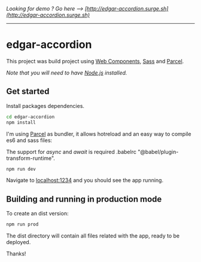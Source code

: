 _Looking for demo ? Go here --> [http://edgar-accordion.surge.sh](http://edgar-accordion.surge.sh)_

---

# edgar-accordion

This project was build project using [Web Components](https://developer.mozilla.org/en-US/docs/Web/Web_Components), [Sass](http://sass-lang.com/) and [Parcel](https://parceljs.org).

_Note that you will need to have [Node.js](https://nodejs.org) installed._

## Get started

Install packages dependencies.

```bash
cd edgar-accordion
npm install
```

I'm using [Parcel](https://parceljs.org) as bundler, it allows hotreload and an easy way to compile es6 and sass files:

The support for _async_ and _await_ is required .babelrc "@babel/plugin-transform-runtime".

```bash
npm run dev
```

Navigate to [localhost:1234](http://localhost:1234) and you should see the app running.

## Building and running in production mode

To create an dist version:

```bash
npm run prod
```

The dist directory will contain all files related with the app, ready to be deployed.

Thanks!
